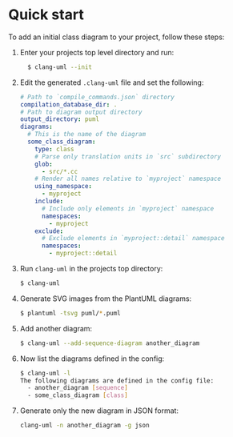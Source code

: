 # Quick start

<!-- toc -->



<!-- tocstop -->

To add an initial class diagram to your project, follow these steps:

1. Enter your projects top level directory and run:
    ```bash
      $ clang-uml --init
    ```
2. Edit the generated `.clang-uml` file and set the following:
    ```yaml
    # Path to `compile_commands.json` directory
    compilation_database_dir: .
    # Path to diagram output directory
    output_directory: puml
    diagrams:
      # This is the name of the diagram
      some_class_diagram:
        type: class
        # Parse only translation units in `src` subdirectory
        glob:
          - src/*.cc
        # Render all names relative to `myproject` namespace
        using_namespace:
          - myproject
        include:
          # Include only elements in `myproject` namespace
          namespaces:
            - myproject
        exclude:
          # Exclude elements in `myproject::detail` namespace
          namespaces:
            - myproject::detail
      ```
3. Run `clang-uml` in the projects top directory:
    ```bash
    $ clang-uml
    ```
4. Generate SVG images from the PlantUML diagrams:
    ```bash
   $ plantuml -tsvg puml/*.puml
   ```
5. Add another diagram:
   ```bash
   $ clang-uml --add-sequence-diagram another_diagram
   ```
6. Now list the diagrams defined in the config:
   ```bash
   $ clang-uml -l
   The following diagrams are defined in the config file:
     - another_diagram [sequence]
     - some_class_diagram [class]
   ```
7. Generate only the new diagram in JSON format:
   ```bash
   clang-uml -n another_diagram -g json
   ```
